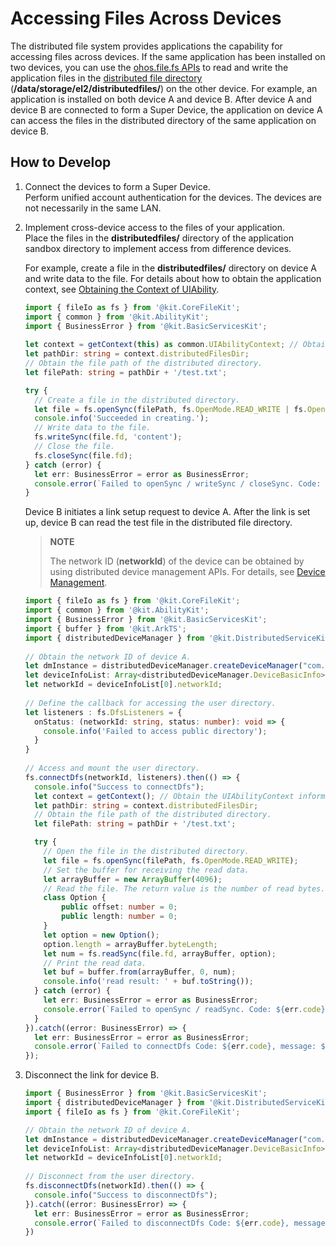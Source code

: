 # Accessing Files Across Devices

The distributed file system provides applications the capability for accessing files across devices. If the same application has been installed on two devices, you can use the [ohos.file.fs APIs](app-file-access.md) to read and write the application files in the [distributed file directory](app-sandbox-directory.md#mappings-between-application-sandbox-paths-and-physical-paths) (**/data/storage/el2/distributedfiles/**) on the other device. For example, an application is installed on both device A and device B. After device A and device B are connected to form a Super Device, the application on device A can access the files in the distributed directory of the same application on device B.

## How to Develop

1. Connect the devices to form a Super Device.<br>
   Perform unified account authentication for the devices. The devices are not necessarily in the same LAN.

2. Implement cross-device access to the files of your application.<br>
   Place the files in the **distributedfiles/** directory of the application sandbox directory to implement access from difference devices.

   For example, create a file in the **distributedfiles/** directory on device A and write data to the file. For details about how to obtain the application context, see [Obtaining the Context of UIAbility](../application-models/uiability-usage.md#obtaining-the-context-of-uiability).

   ```ts
   import { fileIo as fs } from '@kit.CoreFileKit';
   import { common } from '@kit.AbilityKit';
   import { BusinessError } from '@kit.BasicServicesKit';
 
   let context = getContext(this) as common.UIAbilityContext; // Obtain the UIAbilityContext of device A.
   let pathDir: string = context.distributedFilesDir;
   // Obtain the file path of the distributed directory.
   let filePath: string = pathDir + '/test.txt';
   
   try {
     // Create a file in the distributed directory.
     let file = fs.openSync(filePath, fs.OpenMode.READ_WRITE | fs.OpenMode.CREATE);
     console.info('Succeeded in creating.');
     // Write data to the file.
     fs.writeSync(file.fd, 'content');
     // Close the file.
     fs.closeSync(file.fd);
   } catch (error) {
     let err: BusinessError = error as BusinessError;
     console.error(`Failed to openSync / writeSync / closeSync. Code: ${err.code}, message: ${err.message}`);
   } 
   ```

   Device B initiates a link setup request to device A. After the link is set up, device B can read the test file in the distributed file directory.
   > **NOTE**
   >
   > The network ID (**networkId**) of the device can be obtained by using distributed device management APIs. For details, see [Device Management](../reference/apis-distributedservice-kit/js-apis-distributedDeviceManager.md).

   ```ts
   import { fileIo as fs } from '@kit.CoreFileKit';
   import { common } from '@kit.AbilityKit';
   import { BusinessError } from '@kit.BasicServicesKit';
   import { buffer } from '@kit.ArkTS';
   import { distributedDeviceManager } from '@kit.DistributedServiceKit'
 
   // Obtain the network ID of device A.
   let dmInstance = distributedDeviceManager.createDeviceManager("com.example.hap");
   let deviceInfoList: Array<distributedDeviceManager.DeviceBasicInfo> = dmInstance.getAvailableDeviceListSync();
   let networkId = deviceInfoList[0].networkId;
 
   // Define the callback for accessing the user directory.
   let listeners : fs.DfsListeners = {
     onStatus: (networkId: string, status: number): void => {
       console.info('Failed to access public directory');
     }
   }
 
   // Access and mount the user directory.
   fs.connectDfs(networkId, listeners).then(() => {
     console.info("Success to connectDfs");
     let context = getContext(); // Obtain the UIAbilityContext information of device B.
     let pathDir: string = context.distributedFilesDir;
     // Obtain the file path of the distributed directory.
     let filePath: string = pathDir + '/test.txt';
   
     try {
       // Open the file in the distributed directory.
       let file = fs.openSync(filePath, fs.OpenMode.READ_WRITE);
       // Set the buffer for receiving the read data.
       let arrayBuffer = new ArrayBuffer(4096);
       // Read the file. The return value is the number of read bytes.
       class Option {
           public offset: number = 0;
           public length: number = 0;
       }
       let option = new Option();
       option.length = arrayBuffer.byteLength;
       let num = fs.readSync(file.fd, arrayBuffer, option);
       // Print the read data.
       let buf = buffer.from(arrayBuffer, 0, num);
       console.info('read result: ' + buf.toString());
     } catch (error) {
       let err: BusinessError = error as BusinessError;
       console.error(`Failed to openSync / readSync. Code: ${err.code}, message: ${err.message}`);
     }
   }).catch((error: BusinessError) => {
     let err: BusinessError = error as BusinessError;
     console.error(`Failed to connectDfs Code: ${err.code}, message: ${err.message}`);
   });
   ```

3. Disconnect the link for device B.

   ```ts
   import { BusinessError } from '@kit.BasicServicesKit';
   import { distributedDeviceManager } from '@kit.DistributedServiceKit'
   import { fileIo as fs } from '@kit.CoreFileKit';
   
   // Obtain the network ID of device A.
   let dmInstance = distributedDeviceManager.createDeviceManager("com.example.hap");
   let deviceInfoList: Array<distributedDeviceManager.DeviceBasicInfo> = dmInstance.getAvailableDeviceListSync();
   let networkId = deviceInfoList[0].networkId;
 
   // Disconnect from the user directory.
   fs.disconnectDfs(networkId).then(() => {
     console.info("Success to disconnectDfs");
   }).catch((error: BusinessError) => {
     let err: BusinessError = error as BusinessError;
     console.error(`Failed to disconnectDfs Code: ${err.code}, message: ${err.message}`)
   })
   ```
